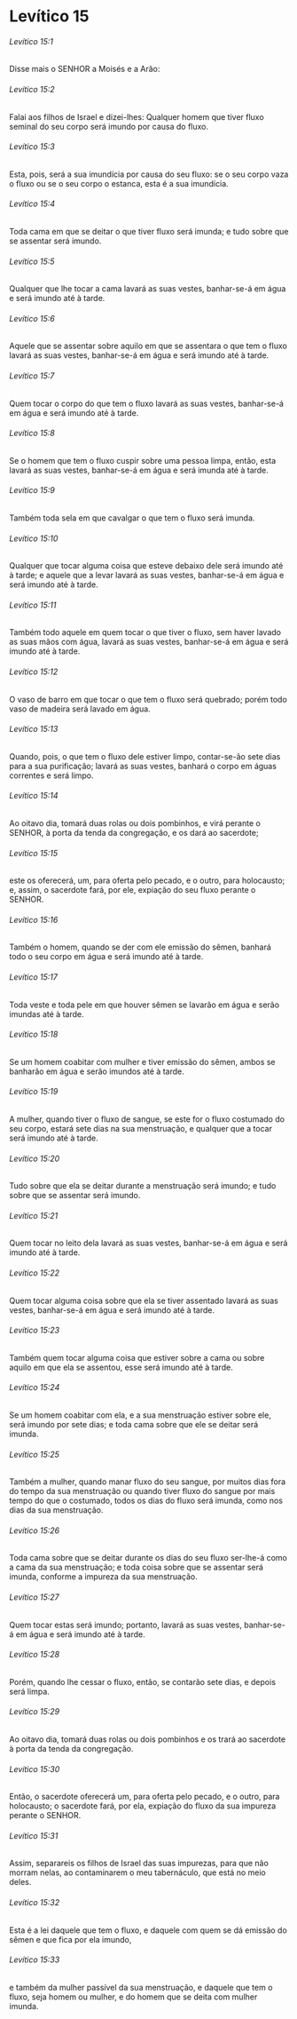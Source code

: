 # Levítico 15

###### Levítico 15:1

Disse mais o SENHOR a Moisés e a Arão:

###### Levítico 15:2

Falai aos filhos de Israel e dizei-lhes: Qualquer homem que tiver fluxo seminal do seu corpo será imundo por causa do fluxo.

###### Levítico 15:3

Esta, pois, será a sua imundícia por causa do seu fluxo: se o seu corpo vaza o fluxo ou se o seu corpo o estanca, esta é a sua imundícia.

###### Levítico 15:4

Toda cama em que se deitar o que tiver fluxo será imunda; e tudo sobre que se assentar será imundo.

###### Levítico 15:5

Qualquer que lhe tocar a cama lavará as suas vestes, banhar-se-á em água e será imundo até à tarde.

###### Levítico 15:6

Aquele que se assentar sobre aquilo em que se assentara o que tem o fluxo lavará as suas vestes, banhar-se-á em água e será imundo até à tarde.

###### Levítico 15:7

Quem tocar o corpo do que tem o fluxo lavará as suas vestes, banhar-se-á em água e será imundo até à tarde.

###### Levítico 15:8

Se o homem que tem o fluxo cuspir sobre uma pessoa limpa, então, esta lavará as suas vestes, banhar-se-á em água e será imunda até à tarde.

###### Levítico 15:9

Também toda sela em que cavalgar o que tem o fluxo será imunda.

###### Levítico 15:10

Qualquer que tocar alguma coisa que esteve debaixo dele será imundo até à tarde; e aquele que a levar lavará as suas vestes, banhar-se-á em água e será imundo até à tarde.

###### Levítico 15:11

Também todo aquele em quem tocar o que tiver o fluxo, sem haver lavado as suas mãos com água, lavará as suas vestes, banhar-se-á em água e será imundo até à tarde.

###### Levítico 15:12

O vaso de barro em que tocar o que tem o fluxo será quebrado; porém todo vaso de madeira será lavado em água.

###### Levítico 15:13

Quando, pois, o que tem o fluxo dele estiver limpo, contar-se-ão sete dias para a sua purificação; lavará as suas vestes, banhará o corpo em águas correntes e será limpo.

###### Levítico 15:14

Ao oitavo dia, tomará duas rolas ou dois pombinhos, e virá perante o SENHOR, à porta da tenda da congregação, e os dará ao sacerdote;

###### Levítico 15:15

este os oferecerá, um, para oferta pelo pecado, e o outro, para holocausto; e, assim, o sacerdote fará, por ele, expiação do seu fluxo perante o SENHOR.

###### Levítico 15:16

Também o homem, quando se der com ele emissão do sêmen, banhará todo o seu corpo em água e será imundo até à tarde.

###### Levítico 15:17

Toda veste e toda pele em que houver sêmen se lavarão em água e serão imundas até à tarde.

###### Levítico 15:18

Se um homem coabitar com mulher e tiver emissão do sêmen, ambos se banharão em água e serão imundos até à tarde.

###### Levítico 15:19

A mulher, quando tiver o fluxo de sangue, se este for o fluxo costumado do seu corpo, estará sete dias na sua menstruação, e qualquer que a tocar será imundo até à tarde.

###### Levítico 15:20

Tudo sobre que ela se deitar durante a menstruação será imundo; e tudo sobre que se assentar será imundo.

###### Levítico 15:21

Quem tocar no leito dela lavará as suas vestes, banhar-se-á em água e será imundo até à tarde.

###### Levítico 15:22

Quem tocar alguma coisa sobre que ela se tiver assentado lavará as suas vestes, banhar-se-á em água e será imundo até à tarde.

###### Levítico 15:23

Também quem tocar alguma coisa que estiver sobre a cama ou sobre aquilo em que ela se assentou, esse será imundo até à tarde.

###### Levítico 15:24

Se um homem coabitar com ela, e a sua menstruação estiver sobre ele, será imundo por sete dias; e toda cama sobre que ele se deitar será imunda.

###### Levítico 15:25

Também a mulher, quando manar fluxo do seu sangue, por muitos dias fora do tempo da sua menstruação ou quando tiver fluxo do sangue por mais tempo do que o costumado, todos os dias do fluxo será imunda, como nos dias da sua menstruação.

###### Levítico 15:26

Toda cama sobre que se deitar durante os dias do seu fluxo ser-lhe-á como a cama da sua menstruação; e toda coisa sobre que se assentar será imunda, conforme a impureza da sua menstruação.

###### Levítico 15:27

Quem tocar estas será imundo; portanto, lavará as suas vestes, banhar-se-á em água e será imundo até à tarde.

###### Levítico 15:28

Porém, quando lhe cessar o fluxo, então, se contarão sete dias, e depois será limpa.

###### Levítico 15:29

Ao oitavo dia, tomará duas rolas ou dois pombinhos e os trará ao sacerdote à porta da tenda da congregação.

###### Levítico 15:30

Então, o sacerdote oferecerá um, para oferta pelo pecado, e o outro, para holocausto; o sacerdote fará, por ela, expiação do fluxo da sua impureza perante o SENHOR.

###### Levítico 15:31

Assim, separareis os filhos de Israel das suas impurezas, para que não morram nelas, ao contaminarem o meu tabernáculo, que está no meio deles.

###### Levítico 15:32

Esta é a lei daquele que tem o fluxo, e daquele com quem se dá emissão do sêmen e que fica por ela imundo,

###### Levítico 15:33

e também da mulher passível da sua menstruação, e daquele que tem o fluxo, seja homem ou mulher, e do homem que se deita com mulher imunda.

